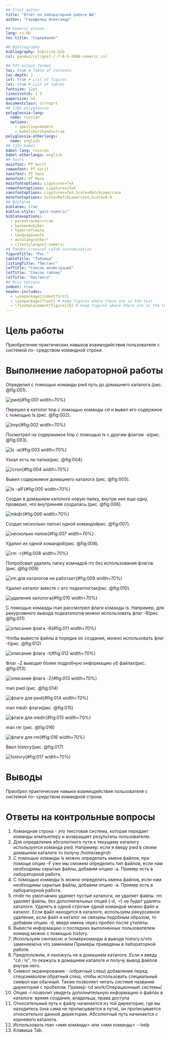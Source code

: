 ```yaml
---
## Front matter
title: "Отчёт по лабораторной работе №6"
author: "Гиршфельд Александр"

## Generic otions
lang: ru-RU
toc-title: "Содержание"

## Bibliography
bibliography: bib/cite.bib
csl: pandoc/csl/gost-r-7-0-5-2008-numeric.csl

## Pdf output format
toc: true # Table of contents
toc-depth: 2
lof: true # List of figures
lot: true # List of tables
fontsize: 12pt
linestretch: 1.5
papersize: a4
documentclass: scrreprt
## I18n polyglossia
polyglossia-lang:
  name: russian
  options:
	- spelling=modern
	- babelshorthands=true
polyglossia-otherlangs:
  name: english
## I18n babel
babel-lang: russian
babel-otherlangs: english
## Fonts
mainfont: PT Serif
romanfont: PT Serif
sansfont: PT Sans
monofont: PT Mono
mainfontoptions: Ligatures=TeX
romanfontoptions: Ligatures=TeX
sansfontoptions: Ligatures=TeX,Scale=MatchLowercase
monofontoptions: Scale=MatchLowercase,Scale=0.9
## Biblatex
biblatex: true
biblio-style: "gost-numeric"
biblatexoptions:
  - parentracker=true
  - backend=biber
  - hyperref=auto
  - language=auto
  - autolang=other*
  - citestyle=gost-numeric
## Pandoc-crossref LaTeX customization
figureTitle: "Рис."
tableTitle: "Таблица"
listingTitle: "Листинг"
lofTitle: "Список иллюстраций"
lotTitle: "Список таблиц"
lolTitle: "Листинги"
## Misc options
indent: true
header-includes:
  - \usepackage{indentfirst}
  - \usepackage{float} # keep figures where there are in the text
  - \floatplacement{figure}{H} # keep figures where there are in the text
---
```


# Цель работы

Приобретение практических навыков взаимодействия пользователя с системой по-
средством командной строки.

# Выполнение лабораторной работы

Определил с помощью команды pwd путь до домашнего каталога.(рис. @fig:001).

![pwd](image/1.png){#fig:001 width=70%}

Перешел в католог tmp с помощью команды cd и вывел его содержиое с помощью ls.(рис. @fig:002).

![tmp](image/2.png){#fig:002 width=70%}

Посмотрел на содержимое tmp с помощью ls с другим флагом -а(рис. @fig:003).

![ls -a](image/3.png){#fig:003 width=70%}

Узнал есть ли папка(рис. @fig:004).

![ /cron](image/4.png){#fig:004 width=70%}

Вывел содержимое домашнего каталога (рис. @fig:005).

![ls -alF](image/5.png){#fig:005 width=70%}

Создал в домашнем катологе новую папку, внутри нее еще одну, проверил, что внутренняя создалась.(рис. @fig:006).

![mkdir](image/6.png){#fig:006 width=70%}

Создал несколько папок( одной командойрис. @fig:007).

![несколько папок](image/7.png){#fig:007 width=70%}

Удалил их одной командой(рис. @fig:008).

![rm -r](image/8.png){#fig:008 width=70%}

Попробовал удалить папку комнадой rm без использования флагов.(рис. @fig:009)

![rm для каталогов не работает](image/9.png){#fig:009 width=70%}

Удалил каталог вместе с его подкатлогом(рис. @fig:010).

![удаление католога](image/10.png){#fig:010 width=70%}

С помощью команды man рассмотрел флаги команды ls.
Например, для рекурсивного вывода подкаталогов можно использовать флаг 
-R(рис. @fig:011)

![описание флага -R](image/11.png){#fig:011 width=70%}

Чтобы вывести файлы в порядке их создания, можно использовать флаг -t(рис. @fig:012)

![описание флага -t](image/12.png){#fig:012 width=70%}

Флаг -Z выводит более подробную информацию об файлах(рис. @fig:013)

![описание флага -Z](image/13.png){#fig:013 width=70%}


man pwd (рис. @fig:014)

![флаги для pwd](image/14.png){#fig:014 width=70%}

man mkdir флаги(рис. @fig:015)

![флаги для mkdir](image/15.png){#fig:015 width=70%}

man rm (рис. @fig:016)

![флаги для rm](image/16.png){#fig:016 width=70%}

Ввел history(рис. @fig:017)

![history](image/17.png){#fig:017 width=70%}

# Выводы

Приобрел практические навыки взаимодействия пользователя с системой по-
средством командной строки.

# Ответы на    контрольные вопросы

1. Командная строка - это текстовая система, которая передает команды компьютеру и возвращает результаты пользователю.
2. Для определения абсолютного пути к текущему каталогу используется команда pwd. Например: если я введу
pwd в своем домашнем каталоге то получу /home/aegirsh
3. С помощью команды ls можно определить имена файлов, при помощи опции -F уже мы сможем определить тип файлов, если нам необходимы скрытые файлы, добавим опцию -a. Пример есть в лабораторной работе.
4. С помощью команды ls можно определить имена файлов, если нам необходимы скрытые файлы, добавим опцию -a. Пример есть в лабораторной работе.
5. rmdir по умолчанию удаляет пустые каталоги, не удаляет файлы. rm удаляет файлы, без дополнительных опций (-d, -r) не будет удалять каталоги. Удалить в одной строчке одной командой можно файл и каталог. Если файл находится в каталоге, используем рекурсивное удаление, если файл и каталог не связаны подобным образом, то добавим опцию -d, введя имена через пробел после утилиты.
6. Вывести информацию о последних выполненных пользователем команд можно с помощью history. 
7. Используем синтаксис и !номеркоманды в выводе history:s/что заменяем/на что заменяем Примеры приведены в лабораторной работе.
8. Предположим, я нахожусь не в домашнем каталоге. Если я введу "cd ; ls", то окажусь в домашнем каталоге и получу вывод файлов внутри него.
9. Символ экранирования - (обратный слеш) добавление перед спецсимволом обратный слеш, чтобы использовать специальный символ как обычный. Также позволяет читать системе название директорий с пробелом. Пример: cd work/Операционные\ системы/
10. Опция -l позволит увидеть дополнительную информацию о файлах в каталоге: время создания, владельца, права доступа
11. Относительный путь к файлу начинается из той директории, где вы находитесь (она сама не прописывается в пути), он прописывается относительно данной директории. Абсолютный путь начинается с корневого каталога.
12. Использовать man <имя команды> или <имя команды> --help
13. Клавиша Tab.

